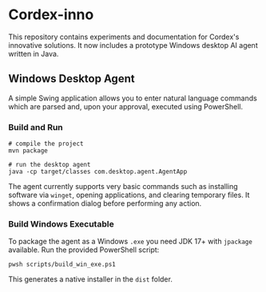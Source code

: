 # Cordex-inno

This repository contains experiments and documentation for Cordex's innovative solutions. It now includes a prototype Windows desktop AI agent written in Java.

## Windows Desktop Agent

A simple Swing application allows you to enter natural language commands which are parsed and, upon your approval, executed using PowerShell.

### Build and Run

```
# compile the project
mvn package

# run the desktop agent
java -cp target/classes com.desktop.agent.AgentApp
```

The agent currently supports very basic commands such as installing software via `winget`, opening applications, and clearing temporary files. It shows a confirmation dialog before performing any action.

### Build Windows Executable

To package the agent as a Windows `.exe` you need JDK 17+ with `jpackage` available. Run the provided PowerShell script:

```
pwsh scripts/build_win_exe.ps1
```

This generates a native installer in the `dist` folder.

